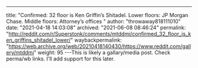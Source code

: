 ---
title: "Confirmed: 32 floor is Ken Griffin’s Shitadel. Lower floors: JP Morgan Chase. Middle floors: Attorney’s offices "
author: "throwaway818111010"
date: "2021-04-18 14:03:08"
archived: "2021-06-08 08:46:24"
permalink: "http://reddit.com/r/Superstonk/comments/mtddmi/confirmed_32_floor_is_ken_griffins_shitadel_lower/"
waybackpermalink: "https://web.archive.org/web/20210418140430/https://www.reddit.com/gallery/mtddmi"
weight: 95
---This is likely a gallary/media post. Check perma/wb links. I'll add support for this later.